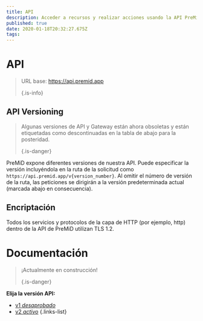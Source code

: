 ```yaml
---
title: API
description: Acceder a recursos y realizar acciones usando la API PreMiD
published: true
date: 2020-01-18T20:32:27.675Z
tags:
---
```


# API

> URL base: https://api.premid.app 
> 
> {.is-info}

## API Versioning
> Algunas versiones de API y Gateway están ahora obsoletas y están etiquetadas como descontinuadas en la tabla de abajo para la posteridad. 
> 
> {.is-danger}

PreMiD expone diferentes versiones de nuestra API. Puede especificar la versión incluyéndola en la ruta de la solicitud como `https://api.premid.app/v{version_number}`. Al omitir el número de versión de la ruta, las peticiones se dirigirán a la versión predeterminada actual (marcada abajo en consecuencia).

## Encriptación

Todos los servicios y protocolos de la capa de HTTP (por ejemplo, http) dentro de la API de PreMiD utilizan TLS 1.2.

# Documentación
> ¡Actualmente en construcción! 
> 
> {.is-danger}

**Elija la versión API:**
- [v1 *desaprobado*](/dev/api/v1)
- [v2 *activo*](/dev/api/v2)
{.links-list}